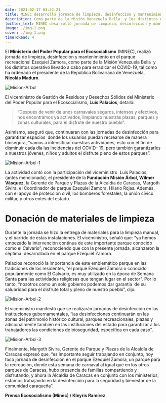 ```yaml
---
date: 2021-02-17 03:32:21
title: MINEC desarrolló jornada de limpieza, desinfección y mantenimiento del parque Ezequiel Zamora de Caracas
description: Como parte de la Misión Venezuela Bella  y los distintos operativo llevado a cabo para erradicar el COVID-19.
twitter_text: MINEC desarrolló jornada de limpieza, desinfección y mantenimiento del parque Ezequiel Zamora de Caracas
image: ./img-1.png
cover: ./img-1.png
timeToRead: 4 
---
```


El **Ministerio del Poder Popular para el Ecosocialismo** (MINEC), realizó jornada de limpieza, desinfección y mantenimiento en el parque recreacional Ezequiel Zamora, como parte de la Misión Venezuela Bella  y los distintos operativo llevado a cabo para erradicar el COVID-19, tal como ha ordenado el presidente de la República Bolivariana de Venezuela, **Nicolás Maduro**.

![Mision-Arbol](/assets/img/2021-02-17-jornada-de-desinfección-ezequiel-zamora-css/img-1.png)

El viceministro de Gestión de Residuos y Desechos Sólidos del Ministerio del Poder Popular para el Ecosocialismo, **Luis Palacios**, detalló:

> “Después de venir de unos carnavales seguros, intensos y efectivos, nos encontramos ya activados, limpiando nuestras plazas, parques y zonas culturales, para el disfrute de nuestro pueblo”.

Asimismo, aseguró que, continuaran con las jornadas de desinfección para garantizar espacios  donde los usuarios puedan recrearse de manera biosegura, “vamos a intensificar nuestras actividades, esto con el fin de disminuir cada día las incidencias del COVID- 19, pero también garantizarles a nuestros jóvenes, niños y adultos el disfrute pleno de estos parques”.

![Mision-Arbol-1](/assets/img/2021-02-17-jornada-de-desinfección-ezequiel-zamora-css/img-2.png)

 La actividad contó con la participación del viceministro  Luis Palacios, (antes mencionado), el presidente de la **Fundación Misión Árbol, Wilmer Vásquez**, la Gerente de Parque y Plazas de la Alcaldía de Caracas, Margoth Sivira, el Coordinador de parque Ezequiel Zamora, Hilario Rojas. Además, con el apoyo de protección civil, los bomberos forestales, la unión cívico militar, y otros entes del estado.

# Donación de materiales de limpieza

Durante la jornada se hizo la entrega de materiales para la limpieza manual, y el barrido de estas instalaciones. El viceministro, señaló que: “ya hemos empezado la intervención continua de este importante parque conocido como el Calvario”, reconociendo que con la presente jornada, alcanzaron la séptima  desarrollada en el parque Ezequiel Zamora. 

Palacios reconoció la importancia de este emblemático parque en las tradiciones de los residentes, “el parque Ezequiel Zamora o conocido popularmente como El Calvario, es muy utilizado en la época de Semana Santa para las actividades religiosas que tengan lugar en el sector”. Por lo tanto, “nosotros como un solo gobierno podemos dar garantía  de su salubridad para el disfrute total y pleno de nuestro pueblo”, dijo.

![Mision-Arbol-2](/assets/img/2021-02-17-jornada-de-desinfección-ezequiel-zamora-css/img-3.png)

El viceministro manifestó que se realizarán jornadas de desinfección en las instituciones gubernamentales, “las desinfecciones continuarán en las zonas del patrimonio histórico cultural, parques recreacionales, plazas y adicionalmente también en las instituciones del estado para garantizar a los trabajadores las condiciones de bioseguridad, específica en cada caso”.

![Mision-Arbol-3](/assets/img/2021-02-17-jornada-de-desinfección-ezequiel-zamora-css/img-4.png)

Finalmente, Margoth Sivira, Gerente de Parque y Plazas de la Alcaldía de Caracas expresó que, “es importante seguir trabajando en conjunto, hoy tocó jornada de desinfección en el parque Ezequiel Zamora, un parque para la recreación, donde esta semana de carnaval al igual que en los otros parques de Caracas, hubo presencia de familias compartiendo y disfrutando, y ahora la Alcaldía de Caracas en conjunto con los ministerios, estamos trabajando en la desinfección para la seguridad y bienestar de la comunidad caraqueña”.

**Prensa Ecosocialismo (Minec) / Kleyris Ramírez**
